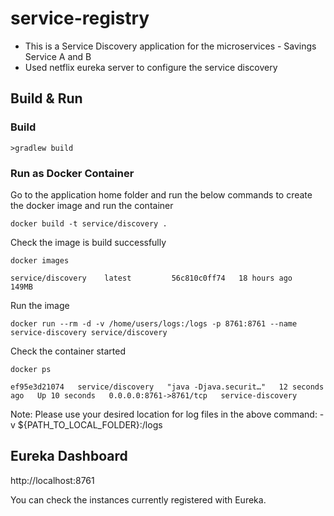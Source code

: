 # service-registry

* This is a Service Discovery application for the microservices - Savings Service A and B
* Used netflix eureka server to configure the service discovery

## Build & Run

### Build

```
>gradlew build
```

### Run as Docker Container

Go to the application home folder and run the below commands to create the docker image and run the container
```
docker build -t service/discovery .
```
Check the image is build successfully
```
docker images

service/discovery    latest         56c810c0ff74   18 hours ago   149MB
```
Run the image
```
docker run --rm -d -v /home/users/logs:/logs -p 8761:8761 --name service-discovery service/discovery
```
Check the container started
```
docker ps

ef95e3d21074   service/discovery   "java -Djava.securit…"   12 seconds ago   Up 10 seconds   0.0.0.0:8761->8761/tcp   service-discovery
```
Note: Please use your desired location for log files in the above command: -v ${PATH_TO_LOCAL_FOLDER}:/logs

## Eureka Dashboard

http://localhost:8761

You can check the instances currently registered with Eureka.